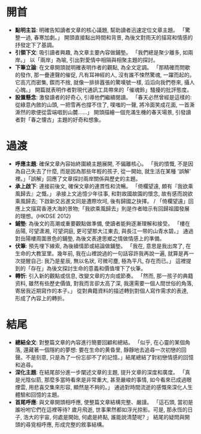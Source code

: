 # 開首
- **點明主旨**: 明確告知讀者文章的核心議題, 幫助讀者迅速定位<span class="hi-green">文章主題</span>。
  「驚整一過, 春寒加劇。」 開頭直接點出<span class="hi-orange">時間和背景</span>, 為後文對雨天的描寫和情感的抒發定下了基調。
- **引領下文**: 吸引讀者興趣, 為文章主要內容做<span class="hi-green">鋪墊</span>。
  「我們總是聚少離多, 如兩岸。」 以「兩岸」為喻, <span class="hi-orange">引出</span>對愛情中<span class="hi-orange">相隔與相聚主題的探討</span>。
- **下筆立論**: 在文章開頭就<span class="hi-green">明確表明作者的觀點</span>, 為全文定調。
  「那精確而問歇的發作, 那一疊連聲的催促, 凡有耳神經的人, 沒有誰不悚然驚魂, 一躍而起的。它高亢而密集, 鍥而不捨, 就像一排排囂張的驚嘆號一樣, 滔滔向我們卷來, 攝人心魄。」 開篇就表明作者對現代通訊工具帶來的<span class="hi-orange">「催魂鈴」騷擾的批評</span>態度。
- **設置懸念**: 激發讀者的<span class="hi-green">好奇心</span>, 引導他們繼續閱讀。
  「春天必然曾經是這樣的: 從綠意內斂的山頭, 一把雪再也撐不住了, 噗嗤的一聲, 將冷面笑成花面, 一首澌澌然的歌便從雲端唱到山麓……」 開頭<span class="hi-orange">描繪一個充滿生機</span>的春天場景, 引發讀者對<span class="hi-orange">「春之懐古」</span>主題的好奇和想象。

# 過渡
- **呼應主題**: 確保文章內容始終<span class="hi-green">圍繞主題</span>展開, <span class="hi-green">不偏離核心</span>。
  「我的憤慨, <span class="hi-orange">不是</span>因為自己失去了什麼, <span class="hi-orange">而是</span>因為那些年輕的孩子, 從一開始, 就生活在某種 <span class="hi-orange">'誤解'</span> 裡。」「誤解」<span class="hi-orange">回應了文章</span>探討兩岸關係與歷史的主題。
- **承上啟下**: <span class="hi-green">連接前後文</span>, 確保文章的連貫性和流暢。
  「倚欄望遠, 頗有『我欲乘風歸去』之慨。」 <span class="hi-orange">承接上文</span>追憶少年往事, 和對故國故園的懷念, 故有感而說欲乘風歸去; <span class="hi-orange">下啟</span>新交呂進文同是遭際坎坷, 後有歸國之抉擇。 / 「倚欄望遠」<span class="hi-orange">回應</span>上文描寫香港大海的景物;「我欲乘風歸去」則是作者暗示有回歸祖國發展的理想。(HKDSE 2012)
- **鋪墊**: 為<span class="hi-green">後文的高潮或重要觀點做準備</span>, 使讀者能夠逐漸理解和接受。
  「樓在岳陽, 可望潇湘, 可望洞庭, 更可望那大江東去, 與長江一带的山青水碧。」 通過對岳陽樓周圍景色的鋪墊, 為<span class="hi-orange">後文表達思鄉之情</span>做情感上的準備。
- **伏筆**: 預先埋下線索, 為後續情節或結論做<span class="hi-green">鋪墊</span>。
  「我在, 意思是我出席了, 在生命的大教室里。幾年前, 我在山裡說過的一句話容許我再說一遍, 就算是再一次提醒自己: <span class="hi-orange">我乃是星辰, 無以名狀, 可微可塵, 極為平凡, 存在而已。</span>」 這裡提到的「存在」為後文<span class="hi-orange">探討生命的意義和價值</span>埋下了伙筆。
- **轉忻**: 引入新的觀點或信息, <span class="hi-green">改變文章的方向或節奏</span>。
  「然而, 那一孩子的典籍资料, 雖然有些歷史價值, 對我而言卻太高了深, 我<span class="hi-orange">還</span>需要一個人間世俗的角落, 寄居我近期寫作的本子。」 從對典籍資料的描述<span class="hi-orange">轉到</span>對個人寫作需求的表達, 形成了<span class="hi-orange">內容上的轉折</span>。

# 結尾
- **總結全文**: 對整篇文章的內容進行<span class="hi-green">簡要回顧和總結</span>。
  「似乎, 在心靈的某個角落, 還藏著一個隱約的夢想: 要在生命的黄昏里, 靜靜地去追尋一次初戀的回聲。不是刻意, 只是為了一份忘卻不了的記憶。」結尾總結了對初戀情感的回憶和追尋。
- **深化主題**: 在結尾部分<span class="hi-green">進一步闡述</span>文章的主題, 提升文章的<span class="hi-green">深度和廣度</span>。
  「真是光陰似箭, 那麼多當時看來是非常重大, 甚至嚴峻的事情, 如今看來已成過眼煙雲, <span class="hi-orange">用悲喜交集來形容, 顯然是不夠的。</span>」 通過對<span class="hi-orange">時間流逝的感慨</span>來深化人生體驗和回憶的主題。
- **首尾呼應**: <span class="hi-green">與文章開頭相呼應</span>, 使整篇文章結構完整、嚴謹。
  「這石頭, 當初是誰吩咐它們在這裡等待? 歲月飛逝, 世事果然都如浮光掠影。可是, 那永恆的日子, 浩大的宇宙, 何處是開始, 何處是終點, 誰能說清楚呢? 」 <span class="hi-orange">結尾的疑問與開頭的尋覓相呼應</span>, 形成完整的敘事結構。
